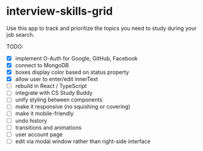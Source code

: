 # interview-skills-grid
Use this app to track and prioritize the topics you need to study during your job search.


TODO:

- [x] implement O-Auth for Google, GitHub, Facebook
- [x] connect to MongoDB
- [x] boxes display color based on status property
- [x] allow user to enter/edit innerText
- [ ] rebuild in React / TypeScript
- [ ] integrate with CS Study Buddy
- [ ] unify styling between components
- [ ] make it responsive (no squishing or covering)
- [ ] make it mobile-friendly
- [ ] undo history
- [ ] transitions and animations
- [ ] user account page
- [ ] edit via modal window rather than right-side interface
